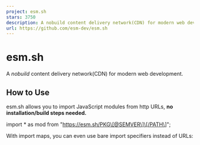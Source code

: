 ```yaml
---
project: esm.sh
stars: 3750
description: A nobuild content delivery network(CDN) for modern web development.
url: https://github.com/esm-dev/esm.sh
---
```


esm.sh
======

A _nobuild_ content delivery network(CDN) for modern web development.

How to Use
----------

esm.sh allows you to import JavaScript modules from http URLs, **no installation/build steps needed.**

import \* as mod from "https://esm.sh/PKG\[@SEMVER\]\[/PATH\]";

With import maps, you can even use bare import specifiers instead of URLs:

<script type\="importmap"\>
  {
    "imports": {
      "react": "https://esm.sh/react@18.2.0",
      "react-dom/": "https://esm.sh/react-dom@18.2.0/"
    }
  }
</script\>
<script type\="module"\>
  import React from "react"; // → https://esm.sh/react@18.2.0
  import { render } from "react-dom/client"; // → https://esm.sh/react-dom@18.2.0/client
</script\>

> More usages about import maps can be found in the **Using Import Maps** section.

### Supported Registries

-   **NPM**:
    
    // Examples
    import React from "https://esm.sh/react"; // latest
    import React from "https://esm.sh/react@17"; // 17.0.2
    import React from "https://esm.sh/react@beta"; // latest beta
    import { renderToString } from "https://esm.sh/react-dom/server"; // sub-modules
    
-   **JSR** (starts with `/jsr/`):
    
    // Examples
    import { encodeBase64 } from "https://esm.sh/jsr/@std/encoding@1.0.0/base64";
    import { Hono } from "https://esm.sh/jsr/@hono/hono@4";
    
-   **GitHub** (starts with `/gh/`):
    
    // Examples
    import tslib from "https://esm.sh/gh/microsoft/tslib"; // latest
    import tslib from "https://esm.sh/gh/microsoft/tslib@d72d6f7"; // with commit hash
    import tslib from "https://esm.sh/gh/microsoft/tslib@v2.8.0"; // with tag
    
-   **pkg.pr.new** (starts with `/pr/` or `/pkg.pr.new/`):
    
    // Examples
    import { Bench } from "https://esm.sh/pr/tinylibs/tinybench/tinybench@a832a55";
    import { Bench } from "https://esm.sh/pr/tinybench@a832a55"; // --compact
    

### Transforming `.ts(x)`/`.vue`/`.svelte` on the Fly

esm.sh allows you to import `.ts(x)`, `.vue`, and `.svelte` files directly in the browser without any build steps.

import { Airplay } from "https://esm.sh/gh/phosphor-icons/react@v2.1.5/src/csr/Airplay.tsx?deps=react@18.2.0";
import IconAirplay from "https://esm.sh/gh/phosphor-icons/vue@v2.2.0/src/icons/PhAirplay.vue?deps=vue@3.5.8";

### Specifying Dependencies

By default, esm.sh rewrites import specifiers based on the package dependencies. To specify the version of these dependencies, you can add `?deps=PACKAGE@VERSION` to the import URL. To specify multiple dependencies, separate them with commas, like this: `?deps=react@17.0.2,react-dom@17.0.2`.

import React from "https://esm.sh/react@17.0.2";
import useSWR from "https://esm.sh/swr?deps=react@17.0.2";

### Aliasing Dependencies

You can also alias dependencies by adding `?alias=PACKAGE:ALIAS` to the import URL. This is useful when you want to use a different package for a dependency.

import useSWR from "https://esm.sh/swr?alias=react:preact/compat";

in combination with `?deps`:

import useSWR from "https://esm.sh/swr?alias=react:preact/compat&deps=preact@10.5.14";

### Bundling Strategy

By default, esm.sh bundles sub-modules of a package that are not shared by entry modules defined in the `exports` field of `package.json`.

Bundling sub-modules can reduce the number of network requests, improving performance. However, it may result in repeated bundling of shared modules. In extreme cases, this can break package side effects or alter the `import.meta.url` semantics. To prevent this, you can disable the default bundling behavior by adding `?bundle=false`:

import "https://esm.sh/@pyscript/core?bundle=false";

For package authors, it is recommended to define the `exports` field in `package.json`. This specifies the entry modules of the package, allowing esm.sh to accurately analyze the dependency tree and bundle the modules without duplication.

{
  "name": "foo",
  "exports": {
    ".": {
      "import": "./index.js",
      "require": "./index.cjs",
      "types": "./index.d.ts"
    },
    "./submodule": {
      "import": "./submodule.js",
      "require": "./submodule.cjs",
      "types": "./submodule.d.ts"
    }
  }
}

Or you can override the bundling strategy by adding the `esm.sh` field to your `package.json`:

{
  "name": "foo",
  "esm.sh": {
    "bundle": false // disables the default bundling behavior
  }
}

You can also add the `?standalone` flag to bundle the module along with all its external dependencies (excluding those in `peerDependencies`) into a single JavaScript file.

import { Button } from "https://esm.sh/antd?standalone";

You can disable the default transforming/bundling behavior by adding `?raw` query to the import URL.

import { render } from "https://esm.sh/preact?raw";

Tip

The `?raw` query is useful when you want to import the raw JavaScript source code of a package, as-is, without transformation into ES modules.

### Tree Shaking

By default, esm.sh exports a module with all its exported members. However, if you want to import only a specific set of members, you can specify them by adding a `?exports=foo,bar` query to the import statement.

import { \_\_await, \_\_rest } from "https://esm.sh/tslib"; // 7.3KB
import { \_\_await, \_\_rest } from "https://esm.sh/tslib?exports=\_\_await,\_\_rest"; // 489B

By using this feature, you can take advantage of tree shaking with esbuild and achieve a smaller bundle size. **Note, this feature doesn't work with CommonJS modules.**

### Development Build

import React from "https://esm.sh/react?dev";

With the `?dev` query, esm.sh builds a module with `process.env.NODE_ENV` set to `"development"` or based on the condition `development` in the `exports` field. This is useful for libraries that have different behavior in development and production. For example, React uses a different warning message in development mode.

### ESBuild Options

By default, esm.sh checks the `User-Agent` header to determine the build target. You can also specify the `target` by adding `?target`, available targets are: **es2015** - **es2024**, **esnext**, **deno**, **denonext**, and **node**.

import React from "https://esm.sh/react?target=es2022";

Other supported options of esbuild:

-   Conditions
    
    import foo from "https://esm.sh/foo?conditions=custom1,custom2";
    
-   Keep names
    
    import foo from "https://esm.sh/foo?keep-names";
    
-   Ignore annotations
    
    import foo from "https://esm.sh/foo?ignore-annotations";
    

### CSS-In-JS

esm.sh supports importing CSS files in JS directly:

<link rel\="stylesheet" href\="https://esm.sh/monaco-editor?css"\>

Important

This only works when the package **imports CSS files in JS** directly.

### Web Worker

esm.sh supports `?worker` query to load the module as a web worker:

import createWorker from "https://esm.sh/monaco-editor/esm/vs/editor/editor.worker?worker";

// create a worker
const worker \= createWorker();
// rename the worker by adding the \`name\` option for debugging
const worker \= createWorker({ name: "editor.worker" });
// inject code into the worker
const worker \= createWorker({ inject: "self.onmessage = (e) => self.postMessage(e.data)" });

You can import any module as a worker from esm.sh with the `?worker` query. Plus, you can access the module's exports in the `inject` code. For example, use the `xxhash-wasm` to hash strings in a worker:

import createWorker from "https://esm.sh/xxhash-wasm@1.0.2?worker";

// variable '$module' is the imported 'xxhash-wasm' module
const inject \= \`
const { default: xxhash } = $module
self.onmessage = async (e) => {
  const hasher = await xxhash()
  self.postMessage(hasher.h64ToString(e.data))
}
\`;
const worker \= createWorker({ inject });
worker.onmessage \= (e) \=> console.log("hash is", e.data);
worker.postMessage("The string that is being hashed");

Important

The `inject` parameter must be a valid JavaScript code, and it will be executed in the worker context.

Using Import Maps
-----------------

**Import Maps** has been supported by most modern browsers and Deno natively. This allows _**bare import specifiers**_, such as `import React from "react"`, to work.

esm.sh introduces the `?external` for specifying external dependencies. By employing this query, esm.sh maintains the import specifier intact, leaving it to the browser/Deno to resolve based on the import map. For example:

<script type\="importmap"\>
{
  "imports": {
    "preact": "https://esm.sh/preact@10.7.2",
    "preact/": "https://esm.sh/preact@10.7.2/",
    "preact-render-to-string": "https://esm.sh/preact-render-to-string@5.2.0?external=preact"
  }
}
</script\>
<script type\="module"\>
  import { h } from "preact";
  import { useState } from "preact/hooks";
  import { render } from "preact-render-to-string";
</script\>

Alternatively, you can **mark all dependencies as external** by adding a `*` prefix before the package name:

{
  "imports": {
    "preact": "https://esm.sh/preact@10.7.2",
    "preact-render-to-string": "https://esm.sh/\*preact-render-to-string@5.2.0",
    "swr": "https://esm.sh/\*swr@1.3.0",
    "react": "https://esm.sh/preact@10.7.2/compat"
  }
}

Import maps supports **trailing slash** that can not work with URL search params friendly. To fix this issue, esm.sh provides a special format for import URL that allows you to use query params with trailing slash: change the query prefix `?` to `&` and put it after the package version.

{
  "imports": {
    "react-dom": "https://esm.sh/react-dom@18.2.0?dev",
    "react-dom/": "https://esm.sh/react-dom@18.2.0&dev/"
  }
}

Using `esm.sh/tsx`
------------------

`esm.sh/tsx` is a lightweight **1KB** script that allows you to write `TSX` directly in HTML without any build steps. Your source code is sent to the server, compiled, cached at the edge, and served to the browser as a JavaScript module.

`esm.sh/tsx` supports `<script>` tags with `type` set to `text/babel`, `text/jsx`, `text/ts`, or `text/tsx`.

In development mode (open the page on localhost), `esm.sh/tsx` uses @esm.sh/tsx to transform JSX syntax into JavaScript.

<!DOCTYPE html\>
<html\>
<head\>
  <script type\="importmap"\>
    {
      "imports": {
        "react": "https://esm.sh/react@18.2.0",
        "react-dom/client": "https://esm.sh/react-dom@18.2.0/client"
      }
    }
  </script\>
  <script type\="module" src\="https://esm.sh/tsx"\></script\>
</head\>
<body\>
  <div id\="root"\></div\>
  <script type\="text/babel"\>
    import { createRoot } from "react-dom/client"
    createRoot(root).render(<h1\>Hello, World!</h1\>)
  </script\>
</body\>
</html\>

Tip

By default, esm.sh transforms your JSX syntax with `jsxImportSource` set to `react` or `preact` which is specified in the `importmap`. To use a custom JSX runtime, add `@jsxRuntime` specifier in the `importmap` script. For example, solid-js.

Escape Hatch: Raw Source Files
------------------------------

By default, esm.sh transforms (and bundles if necessary) the JavaScript source code. However, in rare cases, you may want to request JS source files from packages, as-is, without transformation into ES modules. To do so, you need to add a `?raw` query to the request URL.

The `raw` mode works just like other CDN services, unpkg.com(https://unpkg.com/), jsdelivr.net(https://www.jsdelivr.net/), etc.

<script src\="https://esm.sh/p5/lib/p5.min.js?raw"\></script\>

Tip

You may alternatively use `https://raw.esm.sh/<PATH>`, which is equivalent to `https://esm.sh/<PATH>?raw`, that transitive references in the raw assets will also be raw requests.

Deno Compatibility
------------------

esm.sh is a **Deno-friendly** CDN that resolves Node's built-in modules (such as **fs**, **os**, **net**, etc.), making it compatible with Deno.

import express from "https://esm.sh/express";

const app \= express();
app.get("/", (req, res) \=> {
  res.send("Hello World");
});
app.listen(3000);

Deno supports type definitions for modules with a `types` field in their `package.json` file through the `X-TypeScript-Types` header. This makes it possible to have type checking and auto-completion when using those modules in Deno. (link).

In case the type definitions provided by the `X-TypeScript-Types` header is incorrect, you can disable it by adding the `?no-dts` query to the module import URL:

import unescape from "https://esm.sh/lodash/unescape?no-dts";

This will prevent the `X-TypeScript-Types` header from being included in the network request, and you can manually specify the types for the imported module.

Supporting Node.js/Bun
----------------------

esm.sh is not supported by Node.js/Bun currently.

Global CDN
----------

The Global CDN of esm.sh is provided by Cloudflare, one of the world's largest and fastest cloud network platforms.

Self-Hosting
------------

To host esm.sh by yourself, check the hosting documentation.

License
-------

Under the MIT license.
